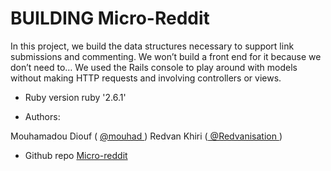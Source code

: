 
# BUILDING Micro-Reddit

In this project, we build the data structures necessary to support link submissions and commenting. 
We won’t build a front end for it because we don’t need to…
We used the Rails console to play around with models without making HTTP requests and involving controllers or views.

* Ruby version 
ruby '2.6.1'



* Authors:

Mouhamadou Diouf ( <a href="https://github.com/MouhaDiouf"> @mouhad </a>)
Redvan Khiri (<a href="https://github.com/Redvanisation"> @Redvanisation </a>)

* Github repo 
<a href="https://github.com/Redvanisation/micro-reddit"> Micro-reddit </a>